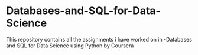 # Databases-and-SQL-for-Data-Science
This repository contains all the assignments i have worked on in -Databases and SQL for Data Science using  Python by Coursera
